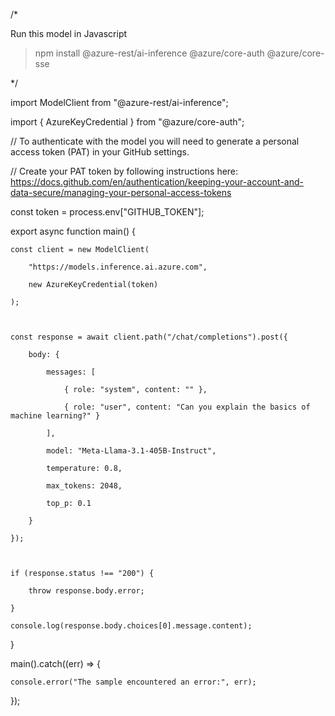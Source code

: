 /*

Run this model in Javascript



> npm install @azure-rest/ai-inference @azure/core-auth @azure/core-sse

*/

import ModelClient from "@azure-rest/ai-inference";

import { AzureKeyCredential } from "@azure/core-auth";



// To authenticate with the model you will need to generate a personal access token (PAT) in your GitHub settings. 

// Create your PAT token by following instructions here: https://docs.github.com/en/authentication/keeping-your-account-and-data-secure/managing-your-personal-access-tokens

const token = process.env["GITHUB_TOKEN"];



export async function main() {

    const client = new ModelClient(

        "https://models.inference.ai.azure.com",

        new AzureKeyCredential(token)

    );



    const response = await client.path("/chat/completions").post({

        body: {

            messages: [

                { role: "system", content: "" },

                { role: "user", content: "Can you explain the basics of machine learning?" }

            ],

            model: "Meta-Llama-3.1-405B-Instruct",

            temperature: 0.8,

            max_tokens: 2048,

            top_p: 0.1

        }

    });



    if (response.status !== "200") {

        throw response.body.error;

    }

    console.log(response.body.choices[0].message.content);

}



main().catch((err) => {

    console.error("The sample encountered an error:", err);

});

